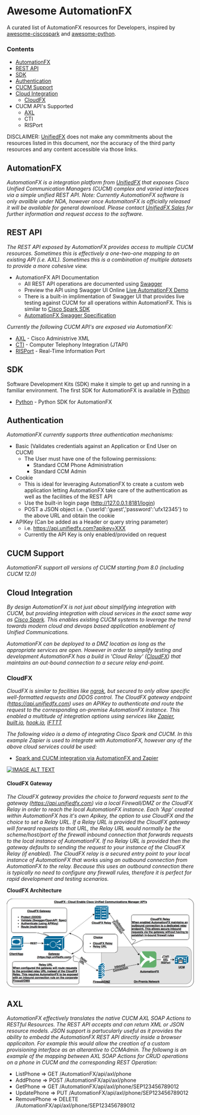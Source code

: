 # Awesome AutomationFX

A curated list of AutomationFX resources for Developers, inspired by [awesome-ciscospark](https://github.com/CiscoDevNet/awesome-ciscospark) and [awesome-python](https://github.com/vinta/awesome-python).

### Contents

- [AutomationFX](#automationfx)
- [REST API](#rest-api)
- [SDK](#sdk)
- [Authentication](#authentication)
- [CUCM Support](#cucm-support)
- [Cloud Integration](#cloud-integration)
    - [CloudFX](#cloudfx)
- CUCM API's Supported
    - [AXL](#axl)
    - CTI
    - RISPort

DISCLAIMER: [UnifiedFX](http://www.unifiedfx.com) does not make any commitments about the resources listed in this document, nor the accuracy of the third party resources and any content accessible via those links.

## AutomationFX

*AutomationFX is a integration platform from [UnifiedFX](http://www.unifiedfx.com) that exposes Cisco Unified Communication Managers (CUCM) complex and varied interfaces via a simple unified REST API.*
*Note: Currently AutomationFX software is only availble under NDA, however once AutomaitonFX is officially released it will be available for general download. Please contact [UnifiedFX Sales](mailto:sales@unifiedfx.com) for further information and request access to the software.*

## REST API

*The REST API exposed by AutomationFX provides access to multiple CUCM resources. Sometimes this is effectively a one-two-one mapping to an existing API (i.e. AXL). Sometimes this is a combination of multiple datasets to provide a more cohesive view.*

* AutomationFX API Documentation
    * All REST API operations are documented using [Swagger](https://swagger.io)
    * Preview the API using Swagger UI Online [Live AutomationFX Demo](http://petstore.swagger.io/?url=https://raw.githubusercontent.com/unifiedfx/awesome-automationfx/master/automationfx-swagger.json)
    * There is a built-in implimentation of Swagger UI that provides live testing against CUCM for all operations within AutomationFX. This is similar to [Cisco Spark SDK](https://developer.ciscospark.com/getting-started.html)
    * [AutomationFX Swagger Specification](https://github.com/unifiedfx/awesome-automationfx/blob/master/automationfx-swagger.json)

*Currently the following CUCM API's are exposed via AutomationFX:*


* [AXL](https://developer.cisco.com/site/axl) - Cisco Administrive XML
* [CTI](https://developer.cisco.com/site/jtapi) - Computer Telephony Integration (JTAPI)
* [RISPort](https://developer.cisco.com/site/sxml/discover/overview/risport/) - Real-Time Information Port

## SDK
Software Development Kits (SDK) make it simple to get up and running in a familiar environment. The first SDK for AutomationFX is available in [Python](https://www.python.org/about/gettingstarted/)

* [Python](https://github.com/unifiedfx/automationfx-python) - Python SDK for AutomationFX


## Authentication

*AutomationFX currently supports three authentication mechanisms:*

* Basic (Validates credentials against an Application or End User on CUCM)
    * The User must have one of the following permissions:
        * Standard CCM Phone Administration
        * Standard CCM Admin
* Cookie
    * This is ideal for leveraging AutomationFX to create a custom web application letting AutomationFX take care of the authentication as well as the facilities of the REST API
    * Use the built-in login page (http://127.0.0.1:8181/login)
    * POST a JSON object i.e. {'userId':'guest','password':'ufx12345'} to the above URL and obtain the cookie
* APIKey (Can be added as a Header or query string parameter)
    * i.e. https://api.unifiedfx.com?apikey=XXX
    * Currently the API Key is only enabled/provided on request

## CUCM Support

*AutomationFX support all versions of CUCM starting from 8.0 (including CUCM 12.0)*

## Cloud Integration

*By design AutomationFX is not just about simplifying integration with CUCM, but providing integration with cloud services in the exact same way as [Cisco Spark](https://www.ciscospark.com). This enables existing CUCM systems to leverage the trend towards modern cloud and devops based application enablement of Unified Communications.*

*AutomationFX can be deployed to a DMZ location as long as the appropriate services are open. However in order to simplify testing and development AutomationFX has a build in 'Cloud Relay' ([CloudFX](#cloudfx)) that maintains an out-bound connection to a secure relay end-point.*

### CloudFX
*CloudFX is similar to facilities like [ngrok](https://ngrok.com), but secured to only allow specific well-formatted requests and DDOS control. The CloudFX gateway endpoint (https://api.unifiedfx.com) uses an APIKey to authenticate and route the request to the corresponding on-premise AutomationFX instance. This enabled a multitude of integration options using services like [Zapier](https://zapier.com), [built.io](https://www.built.io), [hook.io](https://hook.io), [IFTTT](https://ifttt.com)*

*The following video is a demo of integrating Cisco Spark and CUCM. In this example Zapier is used to integrate with AutomationFX, however any of the above cloud services could be used:*

* [Spark and CUCM integration via AutomationFX and Zapier](https://youtu.be/K0H5xtfyrf4)

[![IMAGE ALT TEXT](http://img.youtube.com/vi/K0H5xtfyrf4/0.jpg)](https://www.youtube.com/watch?v=K0H5xtfyrf4 "Spark and CUCM integration via AutomationFX and Zapier")

#### CloudFX Gateway

*The CloudFX gateway provides the choice to forward requests sent to the gateway (https://api.unifiedfx.com) via a local Firewall/DMZ or the CloudFX Relay in order to reach the local AutomationFX instance. Each 'App' created within AutomationFX has it's own Apikey, the option to use CloudFX and the choice to set a Relay URL. If a Relay URL is provided the CloudFX gateway will forward requests to that URL, the Relay URL would normally be the scheme/host/port of the firewall inbound connection that forwards requests to the local instance of AutomationFX. If no Relay URL is provided then the gateway defaults to sending the request to your instance of the CloudFX Relay (if enabled). The CloudFX relay is a secured entry point to your local instance of AutomationFX that works using an outbound connection from AutomationFX to the relay. Because this uses an outbound connection there is typically no need to configure any firewall rules, therefore it is perfect for rapid development and testing scenarios.*

**CloudFX Architecture**

![CloudFX Diagram](CloudFX%20Diagram.png)

## AXL

*AutomationFX effectively translates the native CUCM AXL SOAP Actions to RESTful Resources. The REST API accepts and can return XML or JSON resource models. JSON support is partucularly useful as it provides the ability to embedd the AutomationFX REST API directly inside a browser applicaiton. For example this would allow the creation of a custom provisioning interface as an alterantive to CCMAdmin. The followng is an example of the mapping between AXL SOAP Actions for CRUD operations on a phone in CUCM and the corresponding REST Operation:*

* ListPhone => GET /AutomationFX/api/axl/phone
* AddPhone => POST /AutomationFX/api/axl/phone
* GetPhone => GET /AutomationFX/api/axl/phone/SEP123456789012
* UpdatePhone => PUT /AutomationFX/api/axl/phone/SEP123456789012
* RemovePhone => DELETE /AutomationFX/api/axl/phone/SEP123456789012
